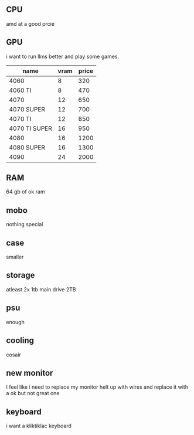 
## CPU

amd at a good prcie

## GPU

i want to run llms better and play some games.

| name | vram | price |
| ---- | ---- | ---- |
| 4060 | 8 | 320 |
| 4060 TI | 8 | 470 |
| 4070 | 12 | 650 |
| 4070 SUPER | 12 | 700 |
| 4070 TI<br> | 12 | 850 |
| 4070 TI SUPER | 16 | 950 |
| 4080 | 16 | 1200 |
| 4080 SUPER | 16 | 1300 |
| 4090 | 24 | 2000 |

## RAM

64 gb of ok ram

## mobo

nothing special

## case

smaller

## storage
atleast 2x 1tb
main drive 2TB
## psu

enough

## cooling

cosair

## new monitor

I feel like i need to replace my monitor helt up with wires and replace it with a ok but not great one

## keyboard

i want a kliktiklac keyboard